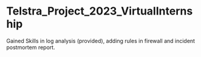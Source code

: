 # Telstra_Project_2023_VirtualInternship
Gained Skills in log analysis (provided), adding rules in firewall and incident postmortem report.
